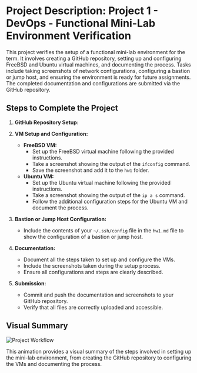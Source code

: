 # Project Description: Project 1 - DevOps - Functional Mini-Lab Environment Verification

This project verifies the setup of a functional mini-lab environment for the term. It involves creating a GitHub repository, setting up and configuring FreeBSD and Ubuntu virtual machines, and documenting the process. Tasks include taking screenshots of network configurations, configuring a bastion or jump host, and ensuring the environment is ready for future assignments. The completed documentation and configurations are submitted via the GitHub repository.

## Steps to Complete the Project

1. **GitHub Repository Setup:**

2. **VM Setup and Configuration:**
   - **FreeBSD VM:**
     - Set up the FreeBSD virtual machine following the provided instructions.
     - Take a screenshot showing the output of the `ifconfig` command.
     - Save the screenshot and add it to the `hw1` folder.
   - **Ubuntu VM:**
     - Set up the Ubuntu virtual machine following the provided instructions.
     - Take a screenshot showing the output of the `ip a s` command.
     - Follow the additional configuration steps for the Ubuntu VM and document the process.

3. **Bastion or Jump Host Configuration:**
   - Include the contents of your `~/.ssh/config` file in the `hw1.md` file to show the configuration of a bastion or jump host.

4. **Documentation:**
   - Document all the steps taken to set up and configure the VMs.
   - Include the screenshots taken during the setup process.
   - Ensure all configurations and steps are clearly described.

5. **Submission:**
   - Commit and push the documentation and screenshots to your GitHub repository.
   - Verify that all files are correctly uploaded and accessible.

## Visual Summary

![Project Workflow](https://example.com/path-to-your-animation.gif)

This animation provides a visual summary of the steps involved in setting up the mini-lab environment, from creating the GitHub repository to configuring the VMs and documenting the process.
